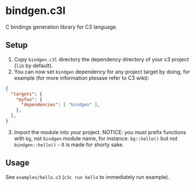 
# bindgen.c3l

C bindings generation library for C3 language. 

## Setup

1. Copy `bindgen.c3l` directory the dependency directory of your c3 project (`lib` by default).
2. You can now set `bindgen` dependency for any project target by doing, for example (for more information plesase refer to C3 wiki):
```json
{
  "targets": {
    "myfoo": {
      "dependencies": [ "bindgen" ],
    },
  },
}
```
3. Import the module into your project. NOTICE: you must prefix functions with `bg`, not `bindgen` module name, for instance: `bg::hello()` but not `bindgen::hello()` - it is made for shorty sake.

## Usage

See `examples/hello.c3` (`c3c run hello` to immediately run example).

